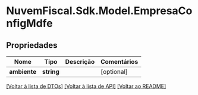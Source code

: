 # NuvemFiscal.Sdk.Model.EmpresaConfigMdfe

## Propriedades

Nome | Tipo | Descrição | Comentários
------------ | ------------- | ------------- | -------------
**ambiente** | **string** |  | [optional] 

[[Voltar à lista de DTOs]](../README.md#documentation-for-models) [[Voltar à lista de API]](../README.md#documentation-for-api-endpoints) [[Voltar ao README]](../README.md)

